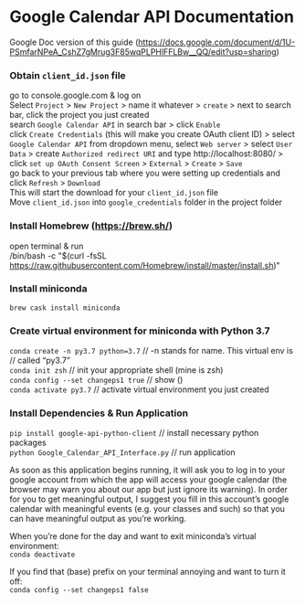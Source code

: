# Google Calendar API Documentation

Google Doc version of this guide (https://docs.google.com/document/d/1U-PSmfarNPeA_CshZ7gMrug3F85wqPLPHlFFLBw__QQ/edit?usp=sharing)

### Obtain `client_id.json` file

go to console.google.com & log on<br>
Select `Project` > `New Project` > name it whatever > `create` > next to search bar, click the project you just created<br>
search `Google Calendar API` in search bar > click `Enable` <br>
click `Create Credentials` (this will make you create OAuth client ID) > select `Google Calendar API` from dropdown menu, select `Web server` > select `User Data` > create `Authorized redirect URI` and type http://localhost:8080/ > click `set up OAuth Consent Screen` > `External` > `Create` > `Save`<br>
go back to your previous tab where you were setting up credentials and click `Refresh` > `Download`<br>
This will start the download for your `client_id.json` file<br>
Move `client_id.json` into `google_credentials` folder in the project folder<br>

### Install Homebrew (https://brew.sh/)
open terminal & run<br>
/bin/bash -c "$(curl -fsSL https://raw.githubusercontent.com/Homebrew/install/master/install.sh)"<br>

### Install miniconda
`brew cask install miniconda`<br>

### Create virtual environment for miniconda with Python 3.7
`conda create -n py3.7 python=3.7`		// -n stands for name. This virtual env is<br>
// called “py3.7”<br>
`conda init zsh`					// init your appropriate shell (mine is zsh)<br>
`conda config --set changeps1 true`		// show (<virtual environment name>)<br>
`conda activate py3.7`				// activate virtual environment you just created<br>

### Install Dependencies & Run Application
`pip install google-api-python-client`		// install necessary python packages<br>
`python Google_Calendar_API_Interface.py`	// run application<br>

As soon as this application begins running, it will ask you to log in to your google account from which the app will access your google calendar (the browser may warn you about our app but just ignore its warning). In order for you to get meaningful output, I suggest you fill in this account’s google calendar with meaningful events (e.g. your classes and such) so that you can have meaningful output as you’re working.

When you’re done for the day and want to exit miniconda’s virtual environment:<br>
`conda deactivate`<br>

If you find that (base) prefix on your terminal annoying and want to turn it off:<br>
`conda config --set changeps1 false`
